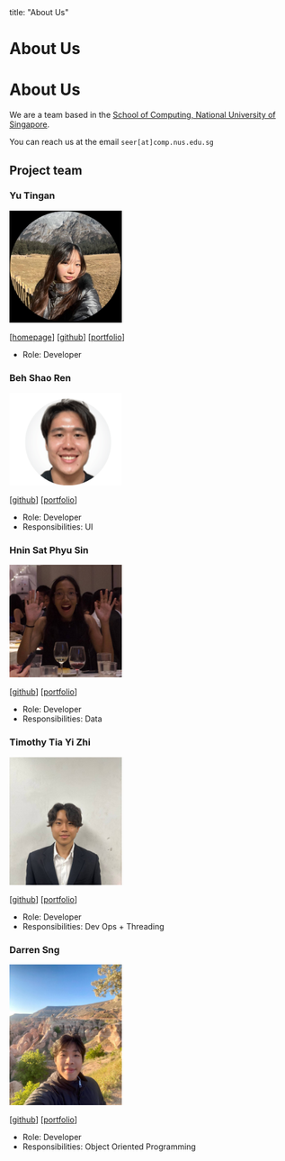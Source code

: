 <frontmatter>
  title: "About Us"
</frontmatter>

# About Us

# About Us

We are a team based in the [School of Computing, National University of Singapore](http://www.comp.nus.edu.sg).

You can reach us at the email `seer[at]comp.nus.edu.sg`

## Project team

### Yu Tingan

<img src="images/llamawithhats.png" width="200px">

[[homepage](https://llamawithhats.github.io/ip/)]
[[github](https://github.com/llamawithhats)]
[[portfolio](team/llamawithhats.md)]

* Role: Developer

### Beh Shao Ren

<img src="images/ren0716.png" width="200px">

[[github](http://github.com/ren0716)]
[[portfolio](team/ren0716.md)]

* Role: Developer
* Responsibilities: UI

### Hnin Sat Phyu Sin

<img src="images/hninsatphyusin.png" width="200px">

[[github](http://github.com/hninsatphyusin)] [[portfolio](team/hninsatphyusin.md)]

* Role: Developer
* Responsibilities: Data

### Timothy Tia Yi Zhi

<img src="images/timxthytia.png" width="200px">

[[github](http://github.com/timxthytia)]
[[portfolio](team/timxthytia.md)]

* Role: Developer
* Responsibilities: Dev Ops + Threading

### Darren Sng

<img src="images/sngdarren.png" width="200px">

[[github](http://github.com/sngdarren)]
[[portfolio](team/sngdarren.md)]

* Role: Developer
* Responsibilities: Object Oriented Programming
